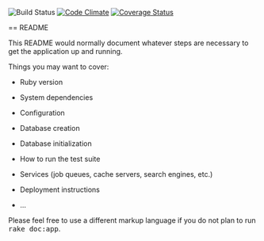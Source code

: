 ![Build Status](https://codeship.com/projects/5621fb20-e26d-0133-a2de-0229a9d1976f/status?branch=master)
[![Code Climate](https://codeclimate.com/github/concreteface/tourism3.0/badges/gpa.svg)](https://codeclimate.com/github/concreteface/tourism3.0)
[![Coverage Status](https://coveralls.io/repos/github/concreteface/tourism3.0/badge.svg?branch=master)](https://coveralls.io/github/concreteface/tourism3.0?branch=master)


== README

This README would normally document whatever steps are necessary to get the
application up and running.

Things you may want to cover:

* Ruby version

* System dependencies

* Configuration

* Database creation

* Database initialization

* How to run the test suite

* Services (job queues, cache servers, search engines, etc.)

* Deployment instructions

* ...


Please feel free to use a different markup language if you do not plan to run
<tt>rake doc:app</tt>.
